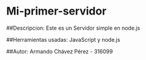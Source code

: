 # Mi-primer-servidor

##Descripcion:
Este es un Servidor simple en node.js

##Herramientas usadas:
JavaScript y node.js

##Autor:
Armando Chávez Pérez - 316099
